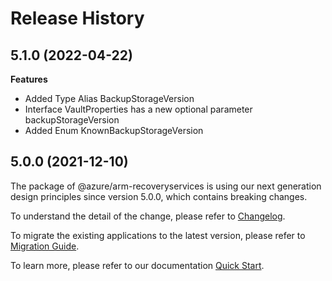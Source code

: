 # Release History
    
## 5.1.0 (2022-04-22)
    
**Features**

  - Added Type Alias BackupStorageVersion
  - Interface VaultProperties has a new optional parameter backupStorageVersion
  - Added Enum KnownBackupStorageVersion
    
    
## 5.0.0 (2021-12-10)

The package of @azure/arm-recoveryservices is using our next generation design principles since version 5.0.0, which contains breaking changes.

To understand the detail of the change, please refer to [Changelog](https://aka.ms/js-track2-changelog).

To migrate the existing applications to the latest version, please refer to [Migration Guide](https://aka.ms/js-track2-migration-guide).

To learn more, please refer to our documentation [Quick Start](https://aka.ms/js-track2-quickstart).
